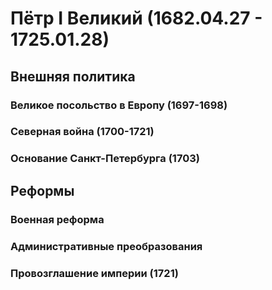 # Пётр I Великий (1682.04.27 - 1725.01.28)
## Внешняя политика
### Великое посольство в Европу (1697-1698)
### Северная война (1700-1721)
### Основание Санкт-Петербурга (1703)
## Реформы
### Военная реформа
### Административные преобразования
### Провозглашение империи (1721)